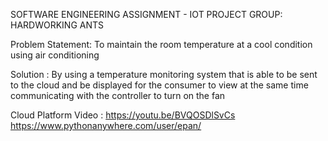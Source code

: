 SOFTWARE ENGINEERING ASSIGNMENT - IOT PROJECT
GROUP: HARDWORKING ANTS

Problem Statement: To maintain the room temperature at a cool condition using air conditioning

Solution : By using a temperature monitoring system that is able to be sent to the cloud and be displayed for the consumer to view at the same time communicating with the controller to turn on the fan




Cloud Platform Video : https://youtu.be/BVQOSDlSvCs
https://www.pythonanywhere.com/user/epan/
